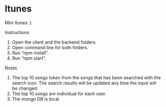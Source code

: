# Itunes
Mini Itunes :)

Instructions
1.	Open the client and the backend folders.
2.	Open command line for both folders.
3.	Run “npm install”.
4.	Run “npm start”.

Notes
1.	The top 10 songs token from the songs that has been searched with the search icon.
        The search results will be updated any time the input will be changed.
2.	The top 10 songs are individual for each user.
3.	The mongo DB is local.
